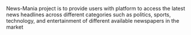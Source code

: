  News-Mania project is to provide users with platform to access the latest
news headlines across different categories such as politics, sports, technology, and entertainment of
different available newspapers in the market 

